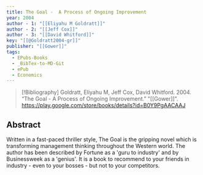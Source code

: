 ```yaml
---
title: The Goal -  A Process of Ongoing Improvement
year: 2004
author - 1: "[[Eliyahu M Goldratt]]"
author - 2: "[[Jeff Cox]]"
author - 3: "[[David Whitford]]"
key: "[[@Goldratt2004-gr]]"
publisher: "[[Gower]]"
tags:
  - EPubs-Books
  - _BibTex-to-MD-Git
  - ePub
  - Economics
---
```


> [!Bibliography]
> Goldratt, Eliyahu M, Jeff Cox, David Whitford. 2004. “The Goal -  A Process of Ongoing Improvement.” "[[Gower]]". https://play.google.com/store/books/details?id=B0Y9PgAACAAJ

## Abstract
Written in a fast-paced thriller style, The Goal is the gripping novel which is transforming management thinking throughout the Western world. The author has been described by Fortune as a 'guru to industry' and by Businessweek as a 'genius'. It is a book to recommend to your friends in industry - even to your bosses - but not to your competitors.